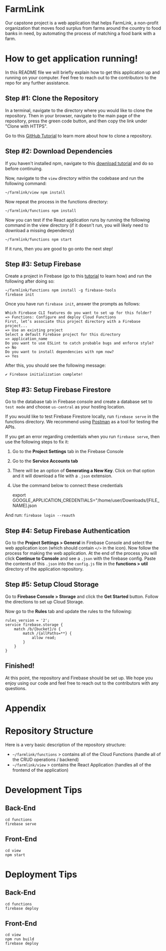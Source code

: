 # FarmLink
Our capstone project is a web application that helps FarmLink, a non-profit organization that moves food surplus from farms around the country to food banks in need, by automating the process of matching a food bank with a farm.
# How to get application running!
In this README file we will briefly explain how to get this application up and running on your computer. Feel free to reach out to the contributors to the repo for any further assistance.
## Step #1: Clone the Repository
In a terminal, navigate to the directory where you would like to clone the repository. Then in your browser, navigate to the main page of the repository, press the green code button, and then copy the link under "Clone with HTTPS".

Go to this [GitHub Tutorial](https://docs.github.com/en/github/creating-cloning-and-archiving-repositories/cloning-a-repository) to learn more about how to clone a repository.
## Step #2: Download Dependencies 
If you haven't installed npm, navigate to this [download tutorial](https://www.npmjs.com/get-npm) and do so before continuing.

Now, navigate to the `view` directory within the codebase and run the following command:

    ~/farmlink/view npm install

Now repeat the process in the functions directory:

    ~/farmlink/functions npm install
Now you can test if the React application runs by running the following command in the view directory (if it doesn't run, you will likely need to download a missing dependency)

    ~/farmlink/functions npm start
If it runs, then you are good to go onto the next step!
## Step #3: Setup Firebase
Create a project in Firebase (go to this [tutorial](https://firebase.google.com/docs/projects/learn-more) to learn how) and run the following after doing so:

    ~/farmlink/functions npm install -g firebase-tools
    firebase init

Once you have run `firebase init`, answer the prompts as follows:

    Which Firebase CLI features do you want to set up for this folder? 
    => Functions: Configure and deploy Cloud Functions
    First, let’s associate this project directory with a Firebase project...
    => Use an existing project
    Select a default Firebase project for this directory
    => application_name 
    Do you want to use ESLint to catch probable bugs and enforce style?
    => No
    Do you want to install dependencies with npm now?
    => Yes

After this, you should see the following message:

    ✔ Firebase initialization complete!

## Step #3: Setup Firebase Firestore

Go to the database tab in Firebase console and create a database set to `test mode` and choose `us-central` as your hosting location.

If you would like to test Firebase Firestore locally, run `firebase serve` in the functions directory. We recommend using [Postman](https://www.postman.com/) as a tool for testing the APIs.

If you get an error regarding credentials when you run `firebase serve`, then use the following steps to fix it:

1. Go to the **Project Settings** tab in the Firebase Console
2. Go to the **Service Accounts tab**
3. There will be an option of **Generating a New Key**. Click on that option and it will download a file with a `.json` extension.
4. Use the command below to connect these credentials 

    export GOOGLE_APPLICATION_CREDENTIALS="/home/user/Downloads/[FILE_NAME].json

And run: `firebase login --reauth`

## Step #4: Setup Firebase Authentication

Go to the **Project Settings > General** in Firebase Console and select the web application icon (which should contain `</>` in the icon). Now follow the process for making the web application. At the end of the process you will click **Continue to Console** and see a `.json` with the firebase config. Paste the contents of this `.json` into the `config.js` file in the **functions > util** directory of the application repository.
## Step #5: Setup Cloud Storage
Go to **Firebase Console > Storage** and click the **Get Started** button. Follow the directions to set up Cloud Storage.

Now go to the **Rules** tab and update the rules to the following:

    rules_version = '2';
    service firebase.storage {
	    match /b/{bucket}/o {
		    match /{allPaths=**} {
			    allow read;
			}
		}
	}

## Finished!

At this point, the repository and Firebase should be set up. We hope you enjoy using our code and feel free to reach out to the contributors with any questions. 
# Appendix
# Repository Structure
Here is a very basic description of the repository structure:
* `~/farmlink/functions` > contains all of the Cloud Functions (handle all of the CRUD operations / backend)
* `~/farmlink/view` > contains the React Application (handles all of the frontend of the application)

# Development Tips

## Back-End

    cd functions
    firebase serve

## Front-End

    cd view
    npm start

# Deployment Tips

## Back-End

    cd functions
    firebase deploy

## Front-End

    cd view
    npm run build
    firebase deploy
